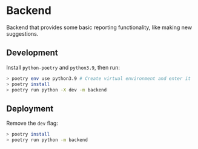 # Backend

Backend that provides some basic reporting functionality, like making new suggestions.

## Development

Install `python-poetry` and `python3.9`, then run:
```sh
> poetry env use python3.9 # Create virtual environment and enter it
> poetry install
> poetry run python -X dev -m backend
```

## Deployment

Remove the `dev` flag:
```sh
> poetry install
> poetry run python -m backend
```
